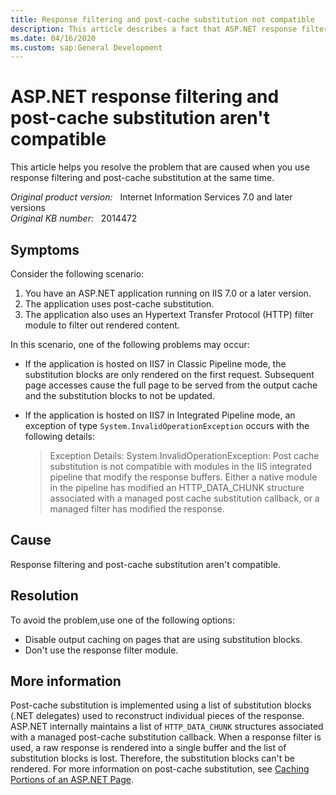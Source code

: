 ```yaml
---
title: Response filtering and post-cache substitution not compatible
description: This article describes a fact that ASP.NET response filter module and post-cache substitution aren't compatible.
ms.date: 04/16/2020
ms.custom: sap:General Development
---
```

# ASP.NET response filtering and post-cache substitution aren't compatible

This article helps you resolve the problem that are caused when you use response filtering and post-cache substitution at the same time.

_Original product version:_ &nbsp; Internet Information Services 7.0 and later versions  
_Original KB number:_ &nbsp; 2014472

## Symptoms

Consider the following scenario:

1. You have an ASP.NET application running on IIS 7.0 or a later version.
2. The application uses post-cache substitution.
3. The application also uses an Hypertext Transfer Protocol (HTTP) filter module to filter out rendered content.

In this scenario, one of the following problems may occur:

- If the application is hosted on IIS7 in Classic Pipeline mode, the substitution blocks are only rendered on the first request. Subsequent page accesses cause the full page to be served from the output cache and the substitution blocks to not be updated.

- If the application is hosted on IIS7 in Integrated Pipeline mode, an exception of type `System.InvalidOperationException` occurs with the following details:

     > Exception Details: System.InvalidOperationException: Post cache substitution is not compatible with modules in the IIS integrated pipeline that modify the response buffers. Either a native module in the pipeline has modified an HTTP_DATA_CHUNK structure associated with a managed post cache substitution callback, or a managed filter has modified the response.

## Cause

Response filtering and post-cache substitution aren't compatible.

## Resolution

To avoid the problem,use one of the following options:

- Disable output caching on pages that are using substitution blocks.
- Don't use the response filter module.

## More information

Post-cache substitution is implemented using a list of substitution blocks (.NET delegates) used to reconstruct individual pieces of the response. ASP.NET internally maintains a list of `HTTP_DATA_CHUNK` structures associated with a managed post-cache substitution callback. When a response filter is used, a raw response is rendered into a single buffer and the list of substitution blocks is lost. Therefore, the substitution blocks can't be rendered. For more information on post-cache substitution, see [Caching Portions of an ASP.NET Page](/previous-versions/h30h475z(v=vs.140)).

